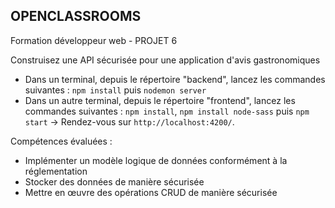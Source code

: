 ## OPENCLASSROOMS
Formation développeur web - PROJET 6

Construisez une API sécurisée pour une application d'avis gastronomiques

- Dans un terminal, depuis le répertoire "backend", lancez les commandes suivantes : `npm install` puis `nodemon server`
- Dans un autre terminal, depuis le répertoire "frontend", lancez les commandes suivantes : `npm install`, `npm install node-sass` puis `npm start`
-> Rendez-vous sur `http://localhost:4200/`.

Compétences évaluées :
- Implémenter un modèle logique de données conformément à la réglementation
- Stocker des données de manière sécurisée
- Mettre en œuvre des opérations CRUD de manière sécurisée
